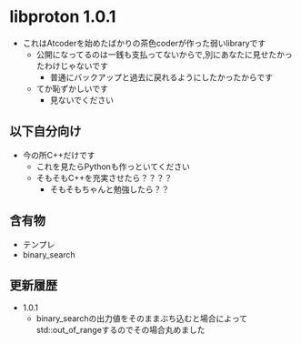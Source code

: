 # libproton 1.0.1
- これはAtcoderを始めたばかりの茶色coderが作った弱いlibraryです
    - 公開になってるのは一銭も支払ってないからで,別にあなたに見せたかったわけじゃないです
        - 普通にバックアップと過去に戻れるようにしたかったからです
    - てか恥ずかしいです
        - 見ないでください
## 以下自分向け
- 今の所C++だけです
    - これを見たらPythonも作っといてください
    - そもそもC++を充実させたら？？？？
        - そもそもちゃんと勉強したら？？

## 含有物
- テンプレ
- binary_search

## 更新履歴
- 1.0.1
    - binary_searchの出力値をそのままぶち込むと場合によってstd::out_of_rangeするのでその場合丸めました